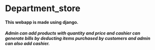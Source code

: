 # Department_store

#### This webapp is made using django.

##### Admin can add products with quantity and price and cashier can generate bills by deducting items purchased by customers and admin can also add cashier.
